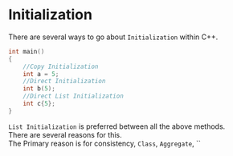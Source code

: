 # Initialization

There are several ways to go about `Initialization` within C++.
``` cpp linenums="1"
int main()
{
	//Copy Initialization
	int a = 5;
	//Direct Initialization
	int b(5);
	//Direct List Initialization
	int c{5};
}
```

`List Initialization` is preferred between all the above methods.  
There are several reasons for this.  
The Primary reason is for consistency, `Class`, `Aggregate`, ``